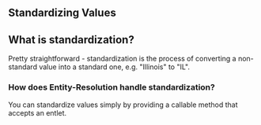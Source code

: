 ## Standardizing Values

## What is standardization?
Pretty straightforward - standardization is the process of converting a non-standard value into a standard one, e.g. "Illinois" to "IL".

### How does Entity-Resolution handle standardization?
You can standardize values simply by providing a callable method that accepts an entlet.